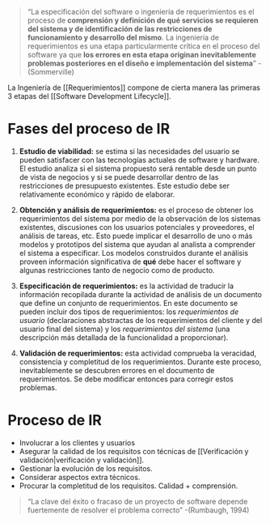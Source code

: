 >“La especificación del software o ingeniería de requerimientos es el proceso de **comprensión y definición de qué servicios se requieren del sistema y de identificación de las restricciones de funcionamiento y desarrollo del mismo**. La ingeniería de requerimientos es una etapa particularmente crítica en el proceso del software ya que **los errores en esta etapa originan inevitablemente problemas posteriores en el diseño e implementación del sistema**” -(Sommerville)

La Ingeniería de [[Requerimientos]] compone de cierta manera las primeras 3 etapas del [[Software Development Lifecycle]].

# Fases del proceso de IR
1. **Estudio de viabilidad:** se estima si las necesidades del usuario se pueden satisfacer con las tecnologías actuales de software y hardware. El estudio analiza si el sistema propuesto será rentable desde un punto de vista de negocios y si se puede desarrollar dentro de las restricciones de presupuesto existentes. Este estudio debe ser relativamente económico y rápido de elaborar.

2. **Obtención y análisis de requerimientos:** es el proceso de obtener los requerimientos del sistema por medio de la observación de los sistemas existentes, discusiones con los usuarios potenciales y proveedores, el análisis de tareas, etc. Esto puede implicar el desarrollo de uno o más modelos y prototipos del sistema que ayudan al analista a comprender el sistema a especificar. Los modelos construidos durante el análisis proveen información significativa de **qué** debe hacer el software y algunas restricciones tanto de negocio como de producto.

3. **Especificación de requerimientos:** es la actividad de traducir la información recopilada durante la actividad de análisis de un documento que define un conjunto de requerimientos. En este documento se pueden incluir dos tipos de requerimientos: los _requerimientos de usuario_ (declaraciones abstractas de los requerimientos del cliente y del usuario final del sistema) y los _requerimientos del sistema_ (una descripción más detallada de la funcionalidad a proporcionar).

4. **Validación de requerimientos:** esta actividad comprueba la veracidad, consistencia y completitud de los requerimientos. Durante este proceso, inevitablemente se descubren errores en el documento de requerimientos. Se debe modificar entonces para corregir estos problemas.

# Proceso de IR
* Involucrar a los clientes y usuarios
* Asegurar la calidad de los requisitos con técnicas de [[Verificación y validación|verificación y validación]].
* Gestionar la evolución de los requisitos.
* Considerar aspectos extra técnicos.
* Procurar la completitud de los requisitos. Calidad + comprensión.

>“La clave del éxito o fracaso de un proyecto de software depende fuertemente de resolver el problema correcto” -(Rumbaugh, 1994)